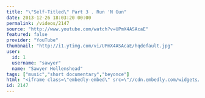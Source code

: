 ```yaml
---
title: "\"Self-Titled\" Part 3 . Run 'N Gun"
date: 2013-12-26 18:03:20 00:00
permalink: /videos/2147
source: "http://www.youtube.com/watch?v=UPmX4ASAcaE"
featured: false
provider: "YouTube"
thumbnail: "http://i1.ytimg.com/vi/UPmX4ASAcaE/hqdefault.jpg"
user:
  id: 1
  username: "sawyer"
  name: "Sawyer Hollenshead"
tags: ["music","short documentary","beyonce"]
html: "<iframe class=\"embedly-embed\" src=\"//cdn.embedly.com/widgets/media.html?src=http%3A%2F%2Fwww.youtube.com%2Fembed%2FUPmX4ASAcaE%3Fwmode%3Dtransparent%26feature%3Doembed&url=http%3A%2F%2Fwww.youtube.com%2Fwatch%3Fv%3DUPmX4ASAcaE&image=http%3A%2F%2Fi1.ytimg.com%2Fvi%2FUPmX4ASAcaE%2Fhqdefault.jpg&key=950020ba825211e1a0764040d3dc5c07&type=text%2Fhtml&schema=youtube\" width=\"854\" height=\"480\" scrolling=\"no\" frameborder=\"0\" allowfullscreen></iframe>"
id: 2147
---
```


